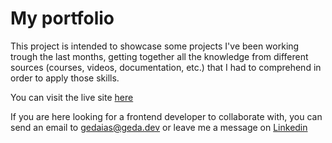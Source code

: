 # My portfolio

This project is intended to showcase some projects I've been working trough the last months, getting together all the knowledge from different sources (courses, videos, documentation, etc.) that I had to comprehend in order to apply those skills.

You can visit the live site [here](https://geda.dev)

If you are here looking for a frontend developer to collaborate with, you can send an email to gedaias@geda.dev or leave me a message on [Linkedin](https://www.linkedin.com/in/gedabg/)

